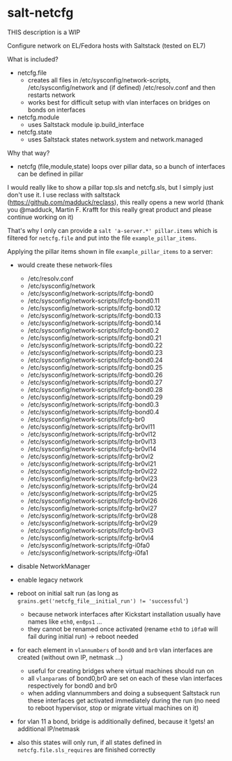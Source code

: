 # salt-netcfg
THIS description is a WIP

Configure network on EL/Fedora hosts with Saltstack (tested on EL7)

What is included?

- netcfg.file 
  - creates all files in /etc/sysconfig/network-scripts, /etc/sysconfig/network and (if defined) /etc/resolv.conf and then restarts network
  - works best for difficult setup with vlan interfaces on bridges on bonds on interfaces
- netcfg.module
  - uses Saltstack module ip.build_interface 
- netcfg.state
  - uses Saltstack states network.system and network.managed
 
Why that way?

- netcfg (file,module,state) loops over pillar data, so a bunch of interfaces can be defined in pillar


I would really like to show a pillar top.sls and netcfg.sls, but I simply just don't use it.
I use reclass with saltstack (https://github.com/madduck/reclass), this really opens a new world 
(thank you @madduck, Martin F. Krafft for this really great product and please continue working on it)

That's why I only can provide a `salt 'a-server.*' pillar.items` which is filtered for `netcfg.file` and put into the file `example_pillar_items`.

Applying the pillar items shown in file `example_pillar_items` to a server:

- would create these network-files

  - /etc/resolv.conf
  - /etc/sysconfig/network
  - /etc/sysconfig/network-scripts/ifcfg-bond0
  - /etc/sysconfig/network-scripts/ifcfg-bond0.11
  - /etc/sysconfig/network-scripts/ifcfg-bond0.12
  - /etc/sysconfig/network-scripts/ifcfg-bond0.13
  - /etc/sysconfig/network-scripts/ifcfg-bond0.14
  - /etc/sysconfig/network-scripts/ifcfg-bond0.2
  - /etc/sysconfig/network-scripts/ifcfg-bond0.21
  - /etc/sysconfig/network-scripts/ifcfg-bond0.22
  - /etc/sysconfig/network-scripts/ifcfg-bond0.23
  - /etc/sysconfig/network-scripts/ifcfg-bond0.24
  - /etc/sysconfig/network-scripts/ifcfg-bond0.25
  - /etc/sysconfig/network-scripts/ifcfg-bond0.26
  - /etc/sysconfig/network-scripts/ifcfg-bond0.27
  - /etc/sysconfig/network-scripts/ifcfg-bond0.28
  - /etc/sysconfig/network-scripts/ifcfg-bond0.29
  - /etc/sysconfig/network-scripts/ifcfg-bond0.3
  - /etc/sysconfig/network-scripts/ifcfg-bond0.4
  - /etc/sysconfig/network-scripts/ifcfg-br0
  - /etc/sysconfig/network-scripts/ifcfg-br0vl11
  - /etc/sysconfig/network-scripts/ifcfg-br0vl12
  - /etc/sysconfig/network-scripts/ifcfg-br0vl13
  - /etc/sysconfig/network-scripts/ifcfg-br0vl14
  - /etc/sysconfig/network-scripts/ifcfg-br0vl2
  - /etc/sysconfig/network-scripts/ifcfg-br0vl21
  - /etc/sysconfig/network-scripts/ifcfg-br0vl22
  - /etc/sysconfig/network-scripts/ifcfg-br0vl23
  - /etc/sysconfig/network-scripts/ifcfg-br0vl24
  - /etc/sysconfig/network-scripts/ifcfg-br0vl25
  - /etc/sysconfig/network-scripts/ifcfg-br0vl26
  - /etc/sysconfig/network-scripts/ifcfg-br0vl27
  - /etc/sysconfig/network-scripts/ifcfg-br0vl28
  - /etc/sysconfig/network-scripts/ifcfg-br0vl29
  - /etc/sysconfig/network-scripts/ifcfg-br0vl3
  - /etc/sysconfig/network-scripts/ifcfg-br0vl4
  - /etc/sysconfig/network-scripts/ifcfg-i0fa0
  - /etc/sysconfig/network-scripts/ifcfg-i0fa1


- disable NetworkManager
- enable legacy network
- reboot on initial salt run (as long as `grains.get('netcfg_file__initial_run') != 'successful'`)
  - because network interfaces after Kickstart installation usually have names like `eth0`, `en0ps1` ...
  - they cannot be renamed once activated (rename `eth0` to `i0fa0` will fail during initial run)
  -> reboot needed
- for each element in `vlannumbers` of `bond0` and `br0` vlan interfaces are created (without own IP, netmask ...)
  - useful for creating bridges where virtual machines should run on
  - all `vlanparams` of bond0,br0 are set on each of these vlan interfaces respectively for bond0 and br0
  - when adding vlannummbers and doing a subsequent Saltstack run these interfaces get activated immediately during the run (no need to reboot hypervisor, stop or migrate virtual machines on it)
- for vlan 11 a bond, bridge is additionally defined, because it !gets! an additional IP/netmask
- also this states will only run, if all states defined in `netcfg.file.sls_requires` are finished correctly
